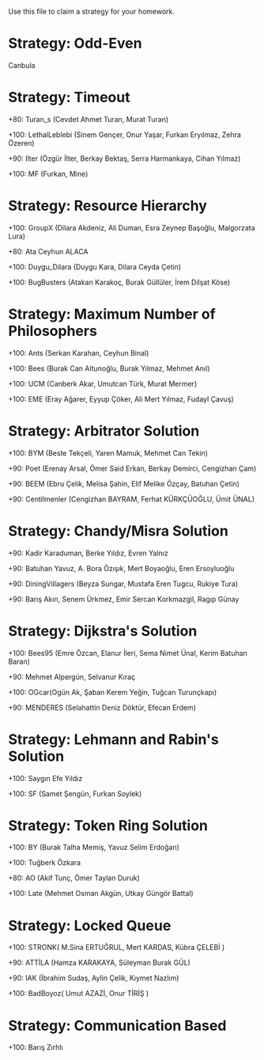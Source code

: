Use this file to claim a strategy for your homework.

# Strategy: Odd-Even
Canbula

# Strategy: Timeout
+80: Turan_s (Cevdet Ahmet Turan, Murat Turan)

+100: LethalLeblebi (Sinem Gençer, Onur Yaşar, Furkan Eryılmaz, Zehra Özeren)

+90: Ilter (Özgür İlter, Berkay Bektaş, Serra Harmankaya, Cihan Yılmaz)

+100: MF (Furkan, Mine)

# Strategy: Resource Hierarchy
+100: GroupX (Dilara Akdeniz, Ali Duman, Esra Zeynep Başoğlu, Malgorzata Lura)

+80: Ata Ceyhun ALACA

+100: Duygu_Dilara (Duygu Kara, Dilara Ceyda Çetin)

+100: BugBusters (Atakan Karakoç, Burak Güllüler, İrem Dilşat Köse)

# Strategy: Maximum Number of Philosophers
+100: Ants (Serkan Karahan, Ceyhun Binal) 

+100: Bees (Burak Can Altunoğlu, Burak Yılmaz, Mehmet Anıl)

+100: UCM (Canberk Akar, Umutcan Türk, Murat Mermer)

+100: EME (Eray Ağarer, Eyyup Çöker, Ali Mert Yılmaz, Fudayl Çavuş)

# Strategy: Arbitrator Solution
+100: BYM (Beste Tekçeli, Yaren Mamuk, Mehmet Can Tekin)

+90: Poet (Erenay Arsal, Ömer Said Erkan, Berkay Demirci, Cengizhan Çam)

+90: BEEM (Ebru Çelik, Melisa Şahin, Elif Melike Özçay, Batuhan Çetin)

+90: Centilmenler (Cengizhan BAYRAM, Ferhat KÜRKÇÜOĞLU, Ümit ÜNAL)

# Strategy: Chandy/Misra Solution
+90: Kadir Karaduman, Berke Yıldız, Evren Yalnız

+90: Batuhan Yavuz, A. Bora Özışık, Mert Boyaoğlu, Eren Ersoyluoğlu

+90: DiningVillagers (Beyza Sungar, Mustafa Eren Tugcu, Rukiye Tura)

+90: Barış Akın, Senem Ürkmez, Emir Sercan Korkmazgil, Ragıp Günay

# Strategy: Dijkstra's Solution
+100: Bees95 (Emre Özcan, Elanur İleri, Sema Nimet Ünal, Kerim Batuhan Baran)

+90: Mehmet Alpergün, Selvanur Kıraç

+100: OGcar(Ogün Ak, Şaban Kerem Yeğin, Tuğcan Turunçkapı)

+90: MENDERES (Selahattin Deniz Döktür, Efecan Erdem)

# Strategy: Lehmann and Rabin's Solution
+100: Saygın Efe Yıldız

+100: SF (Samet Şengün, Furkan Soylek)

# Strategy: Token Ring Solution
+100: BY (Burak Talha Memiş, Yavuz Selim Erdoğan)

+100: Tuğberk Özkara

+80: AO (Akif Tunç, Ömer Taylan Duruk)

+100: Late (Mehmet Osman Akgün, Utkay Güngör Battal)

# Strategy: Locked Queue
+100: STRONK( M.Sina ERTUĞRUL, Mert KARDAS, Kübra ÇELEBİ )

+90: ATTİLA (Hamza KARAKAYA, Süleyman Burak GÜL)

+90: IAK (İbrahim Sudaş, Aylin Çelik, Kıymet Nazlım)

+100: BadBoyoz( Umut AZAZİ, Onur TİRİŞ )

# Strategy: Communication Based
+100: Barış Zırhlı
